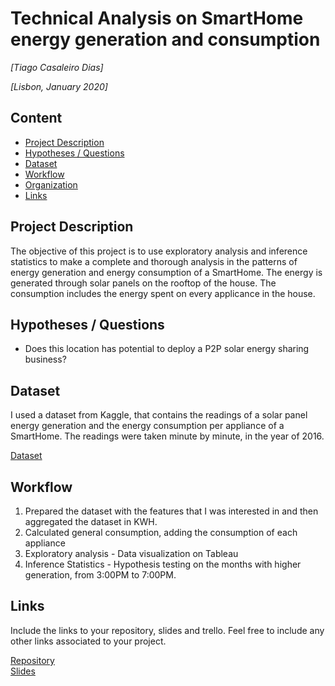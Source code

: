 # Technical Analysis on SmartHome energy generation and consumption
*[Tiago Casaleiro Dias]*

*[Lisbon, January 2020]*

## Content
- [Project Description](#test)
- [Hypotheses / Questions](#hypotheses-/-questions)
- [Dataset](#dataset)
- [Workflow](#workflow)
- [Organization](#organization)
- [Links](#links)

<a name="project-description"></a>

## Project Description

The objective of this project is to use exploratory analysis and inference statistics to make a complete and thorough analysis in the patterns
of energy generation and energy consumption of a SmartHome. The energy is generated through solar panels on the rooftop of the house. The
consumption includes the energy spent on every applicance in the house.

<a name="hypotheses-/-questions"></a>

## Hypotheses / Questions

- Does this location has potential to deploy a P2P solar energy sharing business? 

## Dataset

I used a dataset from Kaggle, that contains the readings of a solar panel energy generation and the energy consumption per appliance of a SmartHome. The readings were taken minute by minute, in the year of 2016. 

[Dataset](https://www.kaggle.com/taranvee/smart-home-dataset-with-weather-information) 

<a name="workflow"></a>

## Workflow

1. Prepared the dataset with the features that I was interested in and then aggregated the dataset in KWH.
2. Calculated general consumption, adding the consumption of each appliance
3. Exploratory analysis - Data visualization on Tableau
4. Inference Statistics - Hypothesis testing on the months with higher generation, from 3:00PM to 7:00PM.

<a name="links"></a>

## Links
Include the links to your repository, slides and trello. Feel free to include any other links associated to your project. 

[Repository](https://github.com/TiagoCasaleiroDias/SmartHome-energy-consumption-generation-analysis)  
[Slides](https://slides.com/TiagoCasaleiroDias/SmartHome-energy-consumption-generation-analysis/blob/master/technical_analysis_presentation.pdf)   